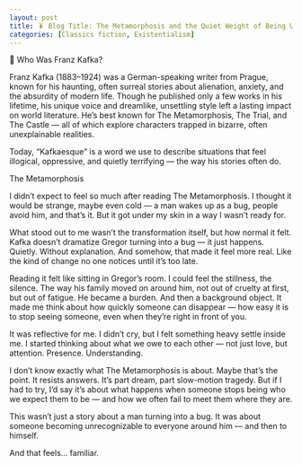 ```yaml
---
layout: post
title: 🪳 Blog Title: The Metamorphosis and the Quiet Weight of Being Unseen
categories: [Classics fiction, Existentialism]
---
```


👤 Who Was Franz Kafka?

Franz Kafka (1883–1924) was a German-speaking writer from Prague, known for his haunting, often surreal stories about alienation, anxiety, and the absurdity of modern life. Though he published only a few works in his lifetime, his unique voice and dreamlike, unsettling style left a lasting impact on world literature. He’s best known for The Metamorphosis, The Trial, and The Castle — all of which explore characters trapped in bizarre, often unexplainable realities.

Today, “Kafkaesque” is a word we use to describe situations that feel illogical, oppressive, and quietly terrifying — the way his stories often do.

 The Metamorphosis

I didn’t expect to feel so much after reading The Metamorphosis. I thought it would be strange, maybe even cold — a man wakes up as a bug, people avoid him, and that’s it. But it got under my skin in a way I wasn’t ready for.

What stood out to me wasn’t the transformation itself, but how normal it felt. Kafka doesn’t dramatize Gregor turning into a bug — it just happens. Quietly. Without explanation. And somehow, that made it feel more real. Like the kind of change no one notices until it’s too late.

Reading it felt like sitting in Gregor’s room. I could feel the stillness, the silence. The way his family moved on around him, not out of cruelty at first, but out of fatigue. He became a burden. And then a background object. It made me think about how quickly someone can disappear — how easy it is to stop seeing someone, even when they’re right in front of you.

It was reflective for me. I didn’t cry, but I felt something heavy settle inside me. I started thinking about what we owe to each other — not just love, but attention. Presence. Understanding.

I don’t know exactly what The Metamorphosis is about. Maybe that’s the point. It resists answers. It’s part dream, part slow-motion tragedy. But if I had to try, I’d say it’s about what happens when someone stops being who we expect them to be — and how we often fail to meet them where they are.

This wasn’t just a story about a man turning into a bug. It was about someone becoming unrecognizable to everyone around him — and then to himself.

And that feels… familiar.
